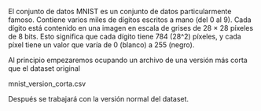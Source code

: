 El conjunto de datos MNIST es un conjunto de datos particularmente famoso.
Contiene varios miles de dígitos escritos a mano (del 0 al 9). Cada dígito está contenido en una imagen en escala de grises de 28 × 28 píxeles de 8 bits. 
Esto significa que cada dígito tiene 784 (28^2) píxeles, y cada píxel tiene un valor que varía de 0 (blanco) a 255 (negro).

Al principio empezaremos ocupando un archivo de una versión más corta que el dataset original

mnist_version_corta.csv

Después se trabajará con la versión normal del dataset.
